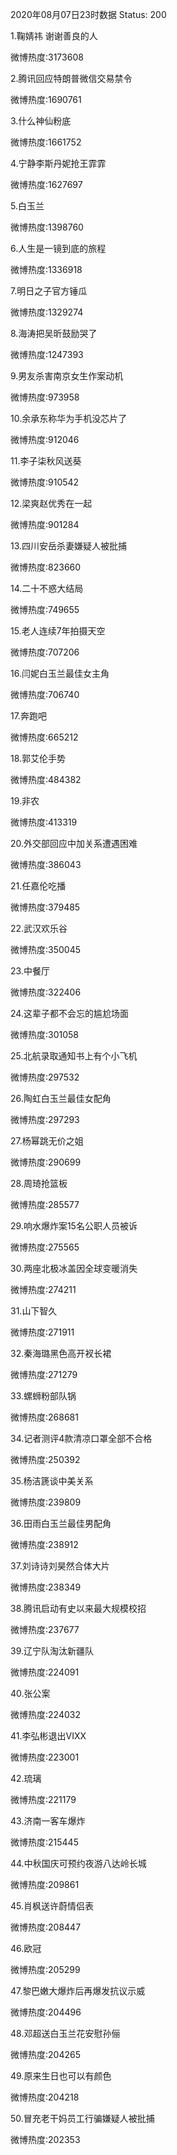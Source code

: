 2020年08月07日23时数据
Status: 200

1.鞠婧祎 谢谢善良的人

微博热度:3173608

2.腾讯回应特朗普微信交易禁令

微博热度:1690761

3.什么神仙粉底

微博热度:1661752

4.宁静李斯丹妮抢王霏霏

微博热度:1627697

5.白玉兰

微博热度:1398760

6.人生是一镜到底的旅程

微博热度:1336918

7.明日之子官方锤瓜

微博热度:1329274

8.海涛把吴昕鼓励哭了

微博热度:1247393

9.男友杀害南京女生作案动机

微博热度:973958

10.余承东称华为手机没芯片了

微博热度:912046

11.李子柒秋风送葵

微博热度:910542

12.梁爽赵优秀在一起

微博热度:901284

13.四川安岳杀妻嫌疑人被批捕

微博热度:823660

14.二十不惑大结局

微博热度:749655

15.老人连续7年拍摄天空

微博热度:707206

16.闫妮白玉兰最佳女主角

微博热度:706740

17.奔跑吧

微博热度:665212

18.郭艾伦手势

微博热度:484382

19.非农

微博热度:413319

20.外交部回应中加关系遭遇困难

微博热度:386043

21.任嘉伦吃播

微博热度:379485

22.武汉欢乐谷

微博热度:350045

23.中餐厅

微博热度:322406

24.这辈子都不会忘的尴尬场面

微博热度:301058

25.北航录取通知书上有个小飞机

微博热度:297532

26.陶虹白玉兰最佳女配角

微博热度:297293

27.杨幂跳无价之姐

微博热度:290699

28.周琦抢篮板

微博热度:285577

29.响水爆炸案15名公职人员被诉

微博热度:275565

30.两座北极冰盖因全球变暖消失

微博热度:274211

31.山下智久

微博热度:271911

32.秦海璐黑色高开衩长裙

微博热度:271279

33.螺蛳粉部队锅

微博热度:268681

34.记者测评4款清凉口罩全部不合格

微博热度:250392

35.杨洁篪谈中美关系

微博热度:239809

36.田雨白玉兰最佳男配角

微博热度:238912

37.刘诗诗刘昊然合体大片

微博热度:238349

38.腾讯启动有史以来最大规模校招

微博热度:237677

39.辽宁队淘汰新疆队

微博热度:224091

40.张公案

微博热度:224032

41.李弘彬退出VIXX

微博热度:223001

42.琉璃

微博热度:221179

43.济南一客车爆炸

微博热度:215445

44.中秋国庆可预约夜游八达岭长城

微博热度:209861

45.肖枫送许蔚情侣表

微博热度:208447

46.欧冠

微博热度:205299

47.黎巴嫩大爆炸后再爆发抗议示威

微博热度:204496

48.邓超送白玉兰花安慰孙俪

微博热度:204265

49.原来生日也可以有颜色

微博热度:204218

50.冒充老干妈员工行骗嫌疑人被批捕

微博热度:202353


